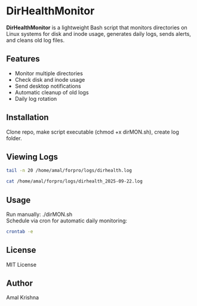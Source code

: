 # DirHealthMonitor

**DirHealthMonitor** is a lightweight Bash script that monitors directories on Linux systems for disk and inode usage, generates daily logs, sends alerts, and cleans old log files.

## Features
- Monitor multiple directories
- Check disk and inode usage
- Send desktop notifications
- Automatic cleanup of old logs
- Daily log rotation

## Installation
Clone repo, make script executable (chmod +x dirMON.sh), create log folder.

## Viewing Logs
```bash
tail -n 20 /home/amal/forpro/logs/dirhealth.log

cat /home/amal/forpro/logs/dirhealth_2025-09-22.log
```

## Usage
Run manually: ./dirMON.sh  
Schedule via cron for automatic daily monitoring:  
```bash
crontab -e

```

## License
MIT License

## Author
Amal Krishna
